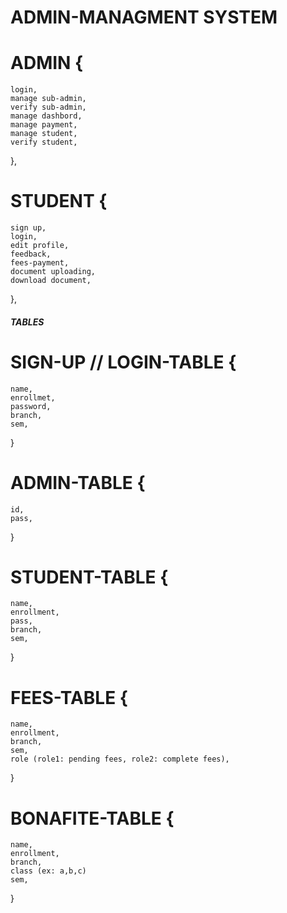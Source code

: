 # ADMIN-MANAGMENT SYSTEM

# ADMIN {
    login,
    manage sub-admin,
    verify sub-admin,
    manage dashbord,
    manage payment,
    manage student,
    verify student,
},

# STUDENT {
    sign up,
    login,
    edit profile,
    feedback,
    fees-payment,
    document uploading,
    download document,

},



##### TABLES #####

# SIGN-UP // LOGIN-TABLE {
    name,
    enrollmet,
    password,
    branch,
    sem,
}

# ADMIN-TABLE {
    id,
    pass,
}

# STUDENT-TABLE {
    name,
    enrollment,
    pass,
    branch,
    sem,
}

# FEES-TABLE {
    name,
    enrollment,
    branch,
    sem,
    role (role1: pending fees, role2: complete fees),
}

# BONAFITE-TABLE {
    name,
    enrollment,
    branch,
    class (ex: a,b,c)
    sem,
}